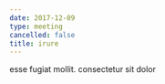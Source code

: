 ```yaml
---
date: 2017-12-09
type: meeting
cancelled: false
title: irure
---
```

esse fugiat mollit. consectetur sit dolor